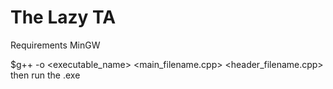 # The Lazy TA

Requirements MinGW

$g++ -o <executable_name> <main_filename.cpp> <header_filename.cpp>
then run the .exe